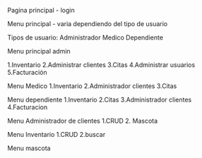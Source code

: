 Pagina principal - login

Menu principal - varia dependiendo del tipo de usuario

Tipos de usuario:
Administrador 
Medico
Dependiente

Menu principal admin

1.Inventario
2.Administrar clientes
3.Citas
4.Administrar usuarios
5.Facturación

Menu Medico
1.Inventario
2.Administrador clientes
3.Citas

Menu dependiente
1.Inventario
2.Citas
3.Administrador clientes
4.Facturacion

Menu Administrador de clientes
1.CRUD
2. Mascota

Menu Inventario
1.CRUD
2.buscar




Menu mascota











